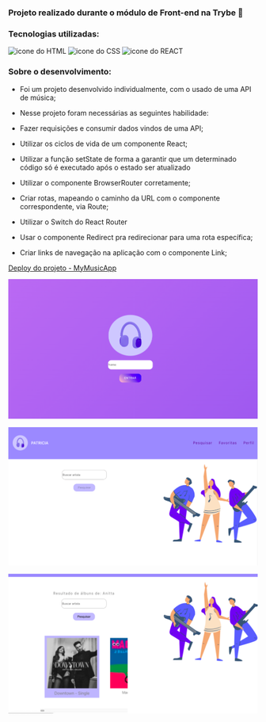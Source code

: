 ### Projeto realizado durante o módulo de Front-end na Trybe 💚

### Tecnologias utilizadas:
<div>
  <img  width="30px" src="https://cdn.jsdelivr.net/gh/devicons/devicon/icons/html5/html5-plain-wordmark.svg" alt='icone do HTML'>
  <img width="30px" src="https://cdn.jsdelivr.net/gh/devicons/devicon/icons/css3/css3-plain-wordmark.svg" alt='icone do CSS'>
  <img width="30px" src="https://cdn.jsdelivr.net/gh/devicons/devicon/icons/react/react-original-wordmark.svg" alt='icone do REACT'>
</div>


### Sobre o desenvolvimento:
- Foi um projeto desenvolvido individualmente, com o usado de uma API de música;

- Nesse projeto foram necessárias as seguintes habilidade:
* Fazer requisições e consumir dados vindos de uma API;

* Utilizar os ciclos de vida de um componente React;

* Utilizar a função setState de forma a garantir que um determinado código só é executado após o estado ser atualizado

* Utilizar o componente BrowserRouter corretamente;

* Criar rotas, mapeando o caminho da URL com o componente correspondente, via Route;

* Utilizar o Switch do React Router

* Usar o componente Redirect pra redirecionar para uma rota específica;

* Criar links de navegação na aplicação com o componente Link;

[Deploy do projeto - MyMusicApp](https://my-music-app-zeta.vercel.app/) 

![Tela Login](src/img/login.png)

![Tela Pesquisa](src/img/search.png)

![Tela Resultado Pesquisa](src/img/albuns.png)